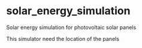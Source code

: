 # solar_energy_simulation
Solar energy simulation for photovoltaic solar panels

This simulator need the location of the panels
